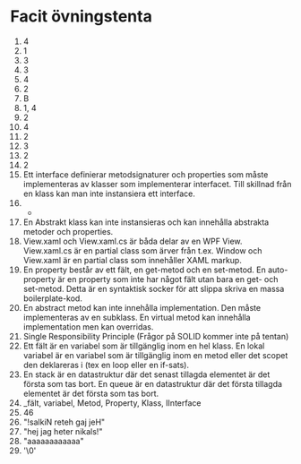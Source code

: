 # Facit övningstenta

1. 4
2. 1
3. 3
4. 3
5. 4
6. 2
7. B
8. 1, 4
9. 2
10. 4
11. 2
12. 3
13. 2
14. 2
15. Ett interface definierar metodsignaturer och properties som måste implementeras av klasser som implementerar interfacet. Till skillnad från en klass kan man inte instansiera ett interface.
16. -
17. En Abstrakt klass kan inte instansieras och kan innehålla abstrakta metoder och properties.
18. View.xaml och View.xaml.cs är båda delar av en WPF View. View.xaml.cs är en partial class som ärver från t.ex. Window och View.xaml är en partial class som innehåller XAML markup.
19. En property består av ett fält, en get-metod och en set-metod. En auto-property är en property som inte har något fält utan bara en get- och set-metod. Detta är en syntaktisk socker för att slippa skriva en massa boilerplate-kod.
20. En abstract metod kan inte innehålla implementation. Den måste implementeras av en subklass. En virtual metod kan innehålla implementation men kan overridas.
21. Single Responsibility Principle (Frågor på SOLID kommer inte på tentan)
22. Ett fält är en variabel som är tillgänglig inom en hel klass. En lokal variabel är en variabel som är tillgänglig inom en metod eller det scopet den deklareras i (tex en loop eller en if-sats).
23. En stack är en datastruktur där det senast tillagda elementet är det första som tas bort. En queue är en datastruktur där det första tillagda elementet är det första som tas bort.
24. _fält, variabel, Metod, Property, Klass, IInterface
25. 46
26. "!salkiN reteh gaj jeH"
27. "hej jag heter nikals!"
28. "aaaaaaaaaaaa"
29. '\0'
